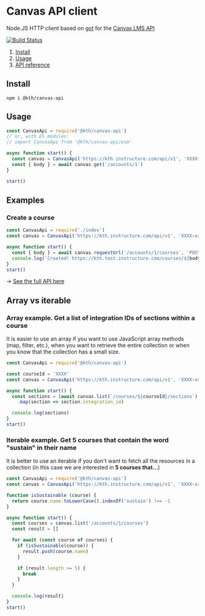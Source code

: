 # Canvas API client

Node.JS HTTP client based on [got](https://github.com/sindresorhus/got) for the [Canvas LMS API](https://canvas.instructure.com/doc/api/)

[![Build Status](https://travis-ci.org/KTH/canvas-api.svg?branch=master)](https://travis-ci.org/KTH/canvas-api)

1. [Install](#install)
2. [Usage](#usage)
3. [API reference](docs/API.md)

## Install

```shell
npm i @kth/canvas-api
```

## Usage

```js
const CanvasApi = require('@kth/canvas-api')
// or, with ES modules:
// import CanvasApi from '@kth/canvas-api/esm'

async function start() {
  const canvas = CanvasApi('https://kth.instructure.com/api/v1', 'XXXX~xxxx')
  const { body } = await canvas.get('/accounts/1')
}

start()
```

## Examples

### Create a course

```js
const CanvasApi = require('./index')
const canvas = CanvasApi('https://kth.instructure.com/api/v1', 'XXXX~xxxx')

async function start() {
  const { body } = await canvas.requestUrl('/accounts/1/courses', 'POST')
  console.log(`Created! https://kth.test.instructure.com/courses/${body.id}`)
}
start()
```

→ [See the full API here](docs/API.md)


## Array vs iterable

### Array example. Get a list of integration IDs of sections within a course

It is easier to use an array if you want to use JavaScript array methods (map, filter, etc.), when you want to retrieve the entire collection or when you know that the collection has a small size.

```js
const CanvasApi = require('@kth/canvas-api')

const courseId = 'XXXX'
const canvas = CanvasApi('https://kth.instructure.com/api/v1', 'XXXX~xxxx')

async function start() {
  const sections = (await canvas.list(`/courses/${courseId}/sections`).toArray())
    .map(section => section.integration_id)

  console.log(sections)
}
start()
```

### Iterable example. Get 5 courses that contain the word "sustain" in their name

It is better to use an iterable if you don't want to fetch all the resources in a collection (in this case we are interested in **5 courses that...**)

```js
const CanvasApi = require('@kth/canvas-api')
const canvas = CanvasApi('https://kth.instructure.com/api/v1', 'XXXX~xxxx')

function isSustainable (course) {
  return course.name.toLowerCase().indexOf('sustain') !== -1
}

async function start() {
  const courses = canvas.list('/accounts/1/courses')
  const result = []

  for await (const course of courses) {
    if (isSustainable(course)) {
      result.push(course.name)
    }

    if (result.length >= 5) {
      break
    }
  }

  console.log(result)
}
start()
```